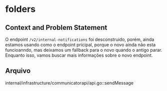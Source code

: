# folders

## Context and Problem Statement

O endpoint `/v2/internal-notifications` foi desconstruido, porém, ainda estamos usando como o endpoint pricipal, porque o novo ainda não esta funcioanndo, mas deixamos um fallback para o novo quando o antigo parar. Enquanto isso, vamos buscar mais informações sobre o novo endpoint.

## Arquivo

internal/infrastructure/communicatorapi/api.go::sendMessage